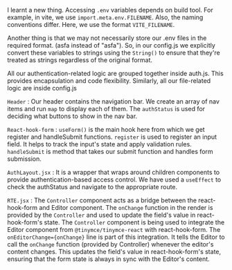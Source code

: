 I learnt a new thing. Accessing `.env` variables depends on build tool. For example, in vite, we use `import.meta.env.FILENAME`. Also, the naming conventions differ. Here, we use the format `VITE_FILENAME`.

Another thing is that we may not necessarily store our .env files in the required format. (asfa instead of "asfa"). So, in our config.js we explicitly convert these variables to strings using the `String()` to ensure that they're treated as strings regardless of the original format.

All our authentication-related logic are grouped together inside auth.js. This provides encapsulation and code flexibility.
Similarly, all our file-related logic are inside config.js

`Header` : Our header contains the navigation bar. We create an array of nav items and run `map` to display each of them. The `authStatus` is used for deciding what buttons to show in the nav bar.

`React-hook-form` : `useForm()` is the main hook here from which we get register and handleSubmit functions. `register` is used to register an input field. It helps to track the input's state and apply validation rules. `handleSubmit` is method that takes our submit function and handles form submission.

`AuthLayout.jsx` : It is a wrapper that wraps around children components to provide authentication-based access control. We have used a `useEffect` to check the authStatus and navigate to the appropriate route.

`RTE.jsx` : The `Controller` component acts as a bridge between the react-hook-form and Editor component. The `onChange` function in the  render is provided by the `Controller` and used to update the field's value in react-hook-form's state. The `Controller` component is being used to integrate the Editor component from `@tinymce/tinymce-react` with react-hook-form. The `onEditorChange={onChange}` line is part of this integration. It tells the Editor to call the `onChange` function (provided by Controller) whenever the editor's content changes. This updates the field's value in react-hook-form's state, ensuring that the form state is always in sync with the Editor's content.
